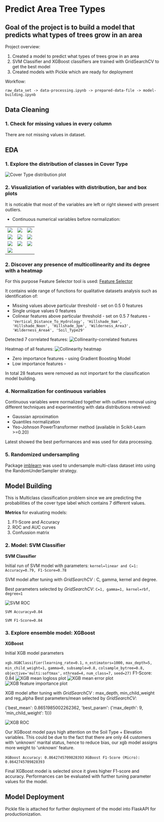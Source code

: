 # Predict Area Tree Types

## Goal of the project is to build a model that predicts what types of trees grow in an area

Project overview:
1. Created a model to predict what types of trees grow in an area
2. SVM Classifier and XGBoost classifiers are trained with GridSearchCV to get the best model
3. Created models  with Pickle which are ready for deployment

Workflow:

```raw_data_set -> data-processing.ipynb -> prepared-data-file -> model-building.ipynb```

## Data Cleaning

### 1. Check for missing values in every column

There are not missing values in dataset.

## EDA

### 1. Explore the distribution of classes in Cover Type

![Cover Type distribution plot](/images/cover_type_distribution.png)

### 2. Visualiziation of variables with distribution, bar and box plots
It is noticable that most of the variables are left or right skewed with present outliers.

- Continuous numerical variables before normalization:

<table border=0>
  <tr>
    <td valign="top"><img src="/images/Elevation_distribution.png"></td>
    <td valign="top"><img src="/images/Aspect_distribution.png"></td>
    <td valign="top"><img src="/images/Slope_distribution.png"></td>
  </tr>  
   <tr>
    <td valign="top"><img src="/images/hillshade_9am.png"></td>
    <td valign="top"><img src="/images/hillshade_noon.png"></td>
    <td valign="top"><img src="/images/hillshade_3pm.png"></td>
  </tr>
  <tr>
    <td valign="top"><img src="/images/horizontal_distance_to_fire_points.png"></td>
    <td valign="top"><img src="/images/horizontal_distance_to_hydrology_distribution.png"></td>
    <td valign="top"><img src="/images/horizontal_distance_to_roadways_distribution.png"></td>
  </tr>
  <tr>
    <td valign="top"><img src="/images/vertical_distrance_to_hydrology_distribution.png"></td>
  </tr>
 </table>

### 2. Discover any presence of multicollinearity and its degree with a heatmap
For this purpose Feature Selector tool is used: [Feature Selector](https://github.com/WillKoehrsen/feature-selector)

It contains wide range of functions for qualitative datasets analysis such as identification of:

- Missing values above particular threshold - set on 0.5
0 features
- Single unique values
0 features
- Colinear features above particular threshold - set on 0.5
7 features - ```'Vertical_Distance_To_Hydrology', 'Hillshade_9am', 'Hillshade_Noon', 'Hillshade_3pm', 'Wilderness_Area3', 'Wilderness_Area4', 'Soil_Type29'```

Detected 7 correlated features:
![Collinearity-correlated features](/images/correlated_features.png)

Heatmap of all features:
![Collinearity heatmap](/images/all_correlations.png)

- Zero importance features - using Gradient Boosting Model
- Low importance features - 

In total 28 features were removed as not important for the classification model building.

### 4. Normalization for continuous variables

Continuous variables were normalized together with outliers removal using different techniques and experimenting with data distributions retreived:
- Gaussian aproximation
- Quantiles normalization
- Yeo-Johnson PowerTransformer method (available in Scikit-Learn >=0.20)

Latest showed the best performances and was used for data processing.

### 5. Randomized undersampling

Package [imblearn](https://imbalanced-learn.readthedocs.io/en/stable/api.html) was used to undersample multi-class dataset into using the RandomUnderSampler strategy. 

## Model Building

This is Multiclass classification problem since we are predicting the probabilities of the cover type label which contains 7 different values.

**Metrics** for evaluating models: 
1. F1-Score and Accuracy
2. ROC and AUC curves
3. Confussion matrix

### 2. Model:  **SVM Classifier**

**SVM Classifier**

Initial run of SVM model with parameters: ```kernel=linear and C=1: Accuracy=0.79, F1-Score=0.78```

SVM model after tuning with *GridSearchCV* : C, gamma, kernel and degree.

Best parameters selected by *GridSearchCV*: ```C=1, gamma=1, kernel=rbf, degree=1```

![SVM ROC](/images/svm_rbf_roc.png)

```SVM Accuracy=0.84```

```SVM F1-Score=0.84```

### 3. Explore ensemble model: **XGBoost**

**XGBoost**

Initial XGB model parameters

```xgb.XGBClassifier(learning_rate=0.1,```
                    ```n_estimators=1000,```
                    ```max_depth=5,```
                    ```min_child_weight=1,```
                    ```gamma=0,```
                    ```subsample=0.8,```
                    ```colsample_bytree=0.8,```
                    ```objective='multi:softmax',```
                    ```nthread=4,```
                    ```num_class=7,```
                    ```seed=27)```
F1-Score: 0.84
![XGB mean logloss plot](/images/xgb_mlogloss.png)
![XGB mean error plot](/images/xlb_merror.png)
![XGB feature importance plot](/images/xgb_feature_importance.png)

XGB model after tuning with *GridSearchCV* : max_depth, min_child_weight and reg_alpha
Best parameters/mean selected by *GridSearchCV*: 

{'best_mean': 0.8651985002262362,
  'best_param': {'max_depth': 9, 'min_child_weight': 1}})
  
![XGB ROC](/images/xlb_roc.png)

Our XGBoost model pays high attention on the Soil Type + Elevation variables. This could be due to the fact that there are only 44 customers with 'unknown' marital status, hence to reduce bias, our xgb model assigns more weight to 'unknown' feature.

```XGBoost Accuracy: 0.8642745709828393```
```XGBoost F1-Score (Micro): 0.8642745709828393```

Final XGBoost model is selected since it gives higher F1-score and accuracy. Performances can be evaluated with further tuning parameter values for the model.

## Model Deployment

Pickle file is attached for further deployment of the model into FlaskAPI for productionization.
